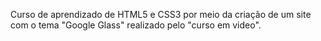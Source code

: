 Curso de aprendizado de HTML5 e CSS3 por meio da criação de um site com o tema "Google Glass" realizado pelo "curso em video".
